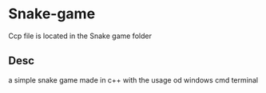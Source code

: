 # Snake-game

Ccp file is located in the Snake game folder

## Desc
a simple snake game made in c++ with the usage od windows cmd terminal

